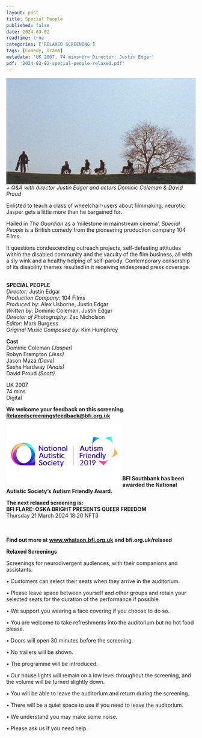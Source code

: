 ```yaml
---
layout: post
title: Special People
published: false
date: 2024-03-02
readtime: true
categories: ['RELAXED SCREENING']
tags: [Comedy, Drama]
metadata: 'UK 2007, 74 mins<br> Director: Justin Edgar'
pdf: '2024-03-02-special-people-relaxed.pdf'
---
```


<img style="float: left;" src="/img/SP.png"><br><br><br><br><br><br><br><br><br>


_+ Q&A with director Justin Edgar and actors Dominic Coleman & David Proud_

Enlisted to teach a class of wheelchair-users about filmmaking, neurotic Jasper gets a little more than he bargained for.

Hailed in _The Guardian_ as a ‘milestone in mainstream cinema’, _Special People_ is a British comedy from the pioneering production company 104 Films.

It questions condescending outreach projects, self-defeating attitudes within the disabled community and the vacuity of the film business, all with a sly wink and a healthy helping of self-parody. Contemporary censorship of its disability themes resulted in it receiving widespread press coverage.  
<br>

**SPECIAL PEOPLE**  
_Director:_ Justin Edgar  
_Production Company_: 104 Films  
_Produced by_: Alex Usborne, Justin Edgar  
_Written by_: Dominic Coleman, Justin Edgar  
_Director of Photography_: Zac Nicholson  
_Editor_: Mark Burgess  
_Original Music Composed by_: Kim Humphrey  

**Cast**  
Dominic Coleman _(Jasper)_  
Robyn Frampton _(Jess)_  
Jason Maza _(Dave)_  
Sasha Hardway _(Anais)_  
David Proud _(Scott)_

UK 2007  
74 mins  
Digital  


**We welcome your feedback on this screening. Relaxedscreeningsfeedback@bfi.org.uk**


<img style="float: left;" src="/img/autistic_society.png"><br><br><br><br><br><br><br><br>
**BFI Southbank has been awarded the National Autistic Society’s Autism Friendly Award.**


**The next relaxed screening is:**<br> 
**BFI FLARE: OSKA BRIGHT PRESENTS QUEER FREEDOM**<br>
Thursday 21 March 2024 18:20 NFT3<br>
<br><br>


**Find out more at**
**www.whatson.bfi.org.uk**
**and bfi.org.uk/relaxed**
<br>

**Relaxed Screenings**

Screenings for neurodivergent audiences, with their companions and assistants.

• Customers can select their seats when they arrive in the auditorium. 

• Please leave space between yourself and other groups and retain your selected seats for the duration of the performance if possible.

• We support you wearing a face covering if you choose to do so.

• You are welcome to take refreshments into the auditorium but no hot food please.

• Doors will open 30 minutes before the screening.

• No trailers will be shown.

• The programme will be introduced.

• Our house lights will remain on a low level throughout the screening, and the volume will be turned slightly down.

• You will be able to leave the auditorium and return during the screening.

• There will be a quiet space to use if you need to leave the auditorium.

• We understand you may make some noise.

• Please ask us if you need help.
<!--stackedit_data:
eyJoaXN0b3J5IjpbMTQ4NjIwMDMwNF19
-->
